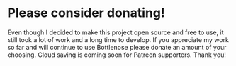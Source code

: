 # Please consider donating!

Even though I decided to make this project open source and free to use, it still took a lot of work and a long time to develop.  If you appreciate my work so far and will continue to use Bottlenose please donate an amount of your choosing.  Cloud saving is coming soon for Patreon supporters.  Thank you!
